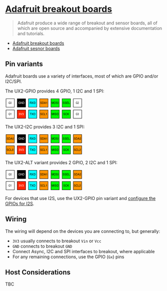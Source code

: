 # [Adafruit breakout boards]()

> Adafruit produce a wide range of breakout and sensor boards, all of which are open source and accompanied by extensive documentation and tutorials.

* [Adafruit breakout boards](https://www.adafruit.com/category/42)
* [Adafruit sesnor boards](https://www.adafruit.com/category/35)

## Pin variants

Adafruit boards use a variety of interfaces, most of which are GPIO and/or I2C/SPI.

The UX2-GPIO provides 4 GPIO, 1 I2C and 1 SPI:

![UX2-GPIO](../../img/ux2-gpio.png)

The UX2-I2C provides 3 I2C and 1 SPI:

![UX2-I2C](../../img/ux2-i2c.png)

The UX2-ALT variant provides 2 GPIO, 2 I2C and 1 SPI:

![UX2-ALT](../../img/ux2-alt.png)

For devices that use I2S, use the UX2-GPIO pin variant and [configure the GPIOs for I2S](../I2S/README.md).

## Wiring

The wiring will depend on the devices you are connecting to, but generally:

* `3V3` usually connects to breakout `Vin` or `Vcc`
* `GND` connects to breakout `GND`
* Connect Async, I2C and SPI interfaces to breakout, where applicable
* For any remaining connections, use the GPIO (`Gx`) pins

## Host Considerations

TBC